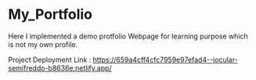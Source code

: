 # My_Portfolio
Here I implemented a demo protfolio Webpage for learning purpose which is not my own profile.

Project Deployment Link : https://659a4cff4cfc7959e97efad4--jocular-semifreddo-b8636e.netlify.app/
